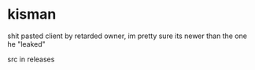 # kisman
shit pasted client by retarded owner, im pretty sure its newer than the one he "leaked"

src in releases
